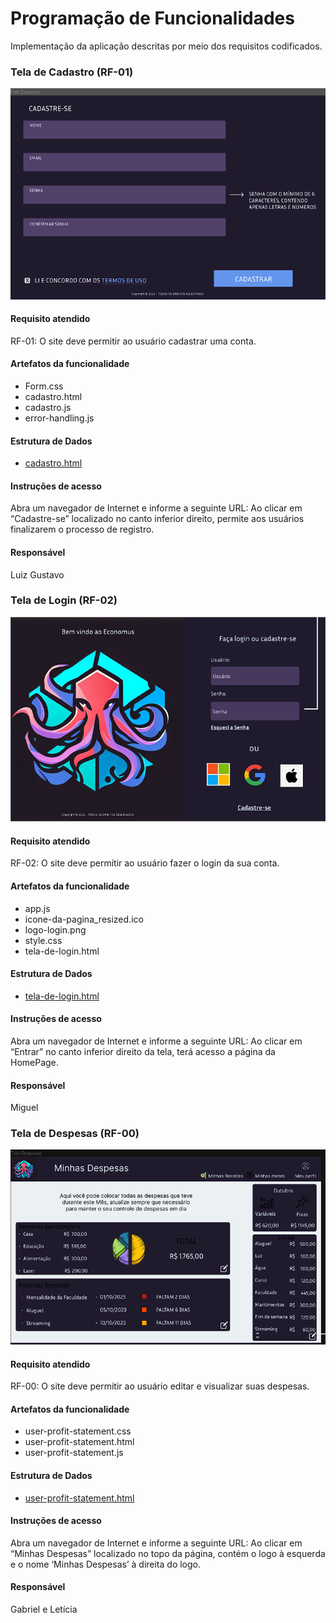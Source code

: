 # Programação de Funcionalidades

Implementação da aplicação descritas por meio dos requisitos codificados. 

### Tela de Cadastro (RF-01)

<div style="text-align:left;">
  <img src="img/prototype/signup.png" alt="signup image" style="max-width:100%; height:auto;">
</div>

#### Requisito atendido

RF-01: O site deve permitir ao usuário cadastrar uma conta.


#### Artefatos da funcionalidade

* Form.css
* cadastro.html
* cadastro.js
* error-handling.js 


#### Estrutura de Dados

* <a href= "https://github.com/ICEI-PUC-Minas-PMV-ADS/pmv-ads-2023-2-e1-proj-web-t14-gestaofinanceira/blob/feature/user-authentication/codigo-fonte/src/signup/cadastro.html">cadastro.html</a>


#### Instruções de acesso

Abra um navegador de Internet e informe a seguinte URL:
Ao clicar em “Cadastre-se” localizado no canto inferior direito, permite aos usuários finalizarem o processo de registro.


#### Responsável

Luiz Gustavo


### Tela de Login (RF-02)

<div style="text-align:left;">
  <img src="img/prototype/login.png" alt="login image" style="max-width:100%; height:auto;">
</div>



#### Requisito atendido

RF-02: O site deve permitir ao usuário fazer o login da sua conta.


#### Artefatos da funcionalidade

* app.js
* icone-da-pagina_resized.ico
* logo-login.png
* style.css
* tela-de-login.html



#### Estrutura de Dados

* <a href= "https://github.com/ICEI-PUC-Minas-PMV-ADS/pmv-ads-2023-2-e1-proj-web-t14-gestaofinanceira/blob/34e67f48efd11f1d2d3fce27a9dec55c98e5d572/codigo-fonte/src/user-login/tela-de-login.html">tela-de-login.html</a>


#### Instruções de acesso

Abra um navegador de Internet e informe a seguinte URL:
Ao clicar em “Entrar” no canto inferior direito da tela, terá acesso a página da HomePage.


#### Responsável

Miguel



### Tela de Despesas (RF-00)

<div style="text-align:left;">
  <img src="img/prototype/loss-statement.png" alt="loss statement image" style="max-width:100%; height:auto;">
</div>


#### Requisito atendido

RF-00: O site deve permitir ao usuário editar e visualizar suas despesas.


#### Artefatos da funcionalidade

* user-profit-statement.css
* user-profit-statement.html
* user-profit-statement.js 


#### Estrutura de Dados

* <a href= "https://github.com/ICEI-PUC-Minas-PMV-ADS/pmv-ads-2023-2-e1-proj-web-t14-gestaofinanceira/blob/0ce53da7870587394e889901be4d01b1d849ad60/codigo-fonte/src/user-profit-statement/user-profit-statement.html"> user-profit-statement.html</a>


#### Instruções de acesso

Abra um navegador de Internet e informe a seguinte URL: 
Ao clicar em “Minhas Despesas” localizado no topo da página, contém o logo à esquerda e o nome ‘Minhas Despesas’ à direita do logo. 

#### Responsável

Gabriel e Letícia 







